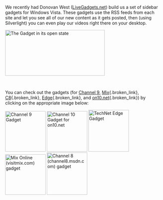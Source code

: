 We recently had Donovan West ([LiveGadgets.net](http://livegadgets.net/)) build us a set of sidebar gadgets for Windows Vista. These gadgets use the RSS feeds from each site and let you see all of our new content as it gets posted, then (using Silverlight) you can even play our videos right there on your desktop. 

<a href="http://duncanmackenzie.net/images/a40241c2-1d0c-4f58-97bc-215eb3c7ffc4.png" rel="lightbox[492]" title="The Gadget in its open state"><img style="border-top-width: 0px; border-left-width: 0px; border-bottom-width: 0px; border-right-width: 0px" height="147" alt="The Gadget in its open state" src="http://duncanmackenzie.net/images/9cfa4634-abe8-466b-8564-036df610d1d3.png" width="320" border="0" /></a> 

&nbsp;

You can check out the gadgets (for [Channel 9](http://channel9.msdn.com), [Mix](http://visitmix.com/){.broken_link}, [C8](http://channel8.msdn.com/){.broken_link}, [Edge](http://edge.technet.com/){.broken_link}, and [on10.net](http://on10.net/){.broken_link}) by clicking on the appropriate image below:

[<img style="border-top-width: 0px; border-left-width: 0px; border-bottom-width: 0px; border-right-width: 0px" height="130" alt="Channel 9 Gadget" src="http://duncanmackenzie.net/images/03c39cce-e2dd-45e5-a86b-0d4c5433da3b.png" width="130" border="0" />](http://gallery.live.com/liveItemDetail.aspx?li=669beb7e-532a-47d9-ac88-230490edb5d1) [<img style="border-top-width: 0px; border-left-width: 0px; border-bottom-width: 0px; border-right-width: 0px" height="130" alt="Channel 10 Gadget for on10.net" src="http://duncanmackenzie.net/images/15e9764a-f5a8-4226-8889-d0d5d3e418fd.png" width="130" border="0" />](http://gallery.live.com/liveItemDetail.aspx?li=6ed75c56-86a0-4479-bb97-99aba94e8a33) [<img style="border-top-width: 0px; border-left-width: 0px; border-bottom-width: 0px; border-right-width: 0px" height="134" alt="TechNet Edge Gadget" src="http://duncanmackenzie.net/images/ac1799a8-7aad-4c4b-bfe1-519553b44148.png" width="130" border="0" />](http://gallery.live.com/liveItemDetail.aspx?li=77310b65-9f97-4311-8fae-ffa3d7d8f90f) [<img style="border-top-width: 0px; border-left-width: 0px; border-bottom-width: 0px; border-right-width: 0px" height="130" alt="Mix Online (visitmix.com) gadget" src="http://duncanmackenzie.net/images/930fceec-a563-441a-a605-51c74a850f7a.png" width="130" border="0" />](http://gallery.live.com/LiveItemDetail.aspx?li=6f64b0d5-84eb-4575-b885-3652bdfc31d5) [<img style="border-top-width: 0px; border-left-width: 0px; border-bottom-width: 0px; border-right-width: 0px" height="136" alt="Channel 8 (channel8.msdn.com) gadget" src="http://duncanmackenzie.net/images/c396e0d8-3d28-422c-9b8f-10f997fd9f8f.png" width="130" border="0" />](http://gallery.live.com/liveItemDetail.aspx?li=ae5fede5-e5ed-49af-85a5-d357580c1e2b)